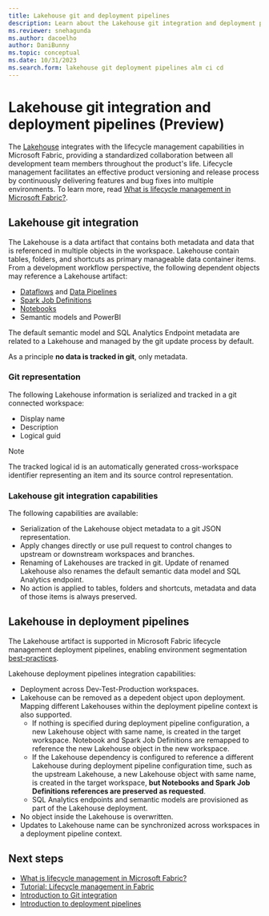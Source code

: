 ```yaml
---
title: Lakehouse git and deployment pipelines
description: Learn about the Lakehouse git integration and deployment pipelines.
ms.reviewer: snehagunda
ms.author: dacoelho
author: DaniBunny
ms.topic: conceptual
ms.date: 10/31/2023
ms.search.form: lakehouse git deployment pipelines alm ci cd
---
```


# Lakehouse git integration and deployment pipelines (Preview)

The [Lakehouse](lakehouse-overview.md) integrates with the lifecycle management capabilities in Microsoft Fabric, providing a standardized collaboration between all development team members throughout the product's life. Lifecycle management facilitates an effective product versioning and release process by continuously delivering features and bug fixes into multiple environments. To learn more, read [What is lifecycle management in Microsoft Fabric?](../cicd/cicd-overview.md).

## Lakehouse git integration

The Lakehouse is a data artifact that contains both metadata and data that is referenced in multiple objects in the workspace. Lakehouse contain tables, folders, and shortcuts as primary manageable data container items. From a development workflow perspective, the following dependent objects may reference a Lakehouse artifact:

* [Dataflows](../data-factory/create-first-dataflow-gen2.md) and [Data Pipelines](../data-factory/create-first-pipeline-with-sample-data.md)
* [Spark Job Definitions](spark-job-definition.md)
* [Notebooks](how-to-use-notebook.md)
* Semantic models and PowerBI

The default semantic model and SQL Analytics Endpoint metadata are related to a Lakehouse and managed by the git update process by default.

As a principle __no data is tracked in git__, only metadata.

### Git representation

The following Lakehouse information is serialized and tracked in a git connected workspace:

* Display name
* Description
* Logical guid

> [!NOTE]
> The tracked logical id is an automatically generated cross-workspace identifier representing an item and its source control representation.

### Lakehouse git integration capabilities

The following capabilities are available:

* Serialization of the Lakehouse object metadata to a git JSON representation.
* Apply changes directly or use pull request to control changes to upstream or downstream workspaces and branches.
* Renaming of Lakehouses are tracked in git. Update of renamed Lakehouse also renames the default semantic data model and SQL Analytics endpoint.
* No action is applied to tables, folders and shortcuts, metadata and data of those items is always preserved.

## Lakehouse in deployment pipelines

The Lakehouse artifact is supported in Microsoft Fabric lifecycle management deployment pipelines, enabling environment segmentation [best-practices](../cicd/best-practices-cicd.md).

Lakehouse deployment pipelines integration capabilities:

* Deployment across Dev-Test-Production workspaces.
* Lakehouse can be removed as a depedent object upon deployment. Mapping different Lakehouses within the deployment pipeline context is also supported.
  * If nothing is specified during deployment pipeline configuration, a new Lakehouse object with same name, is created in the target workspace. Notebook and Spark Job Definitions are remapped to reference the new Lakehouse object in the new workspace.
  * If the Lakehouse dependency is configured to reference a different Lakehouse during deployment pipeline configuration time, such as the upstream Lakehouse, a new Lakehouse object with same name, is created in the target workspace, __but Notebooks and Spark Job Definitions references are preserved as requested__.
  * SQL Analytics endpoints and semantic models are provisioned as part of the Lakehouse deployment.
* No object inside the Lakehouse is overwritten.
* Updates to Lakehouse name can be synchronized across workspaces in a deployment pipeline context.

## Next steps

- [What is lifecycle management in Microsoft Fabric?](../cicd/cicd-overview.md)
- [Tutorial: Lifecycle management in Fabric](../cicd/cicd-tutorial.md)
- [Introduction to Git integration](../cicd/git-integration/intro-to-git-integration.md)
- [Introduction to deployment pipelines](../cicd/deployment-pipelines/intro-to-deployment-pipelines.md)
